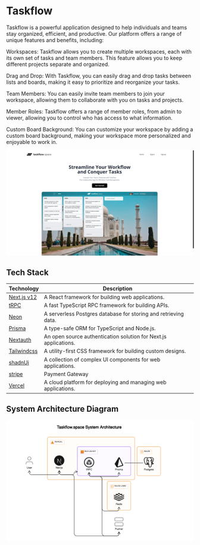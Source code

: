 # Taskflow

Taskflow is a powerful application designed to help individuals and teams stay organized, efficient, and productive. Our platform offers a range of unique features and benefits, including:

Workspaces: Taskflow allows you to create multiple workspaces, each with its own set of tasks and team members. This feature allows you to keep different projects separate and organized.

Drag and Drop: With Taskflow, you can easily drag and drop tasks between lists and boards, making it easy to prioritize and reorganize your tasks.

Team Members: You can easily invite team members to join your workspace, allowing them to collaborate with you on tasks and projects.

Member Roles: Taskflow offers a range of member roles, from admin to viewer, allowing you to control who has access to what information.

Custom Board Background: You can customize your workspace by adding a custom board background, making your workspace more personalized and enjoyable to work in.

![Taskflow.Space Software Poster](public/site_poster.png?raw=true "Taskflow.space")

## Tech Stack

| Technology                              | Description                                                      |
| --------------------------------------- | ---------------------------------------------------------------- |
| [Next.js v12](https://nextjs.org)       | A React framework for building web applications.                 |
| [tRPC](https://trpc.io/)                | A fast TypeScript RPC framework for building APIs.               |
| [Neon](https://neon.tech/)              | A serverless Postgres database for storing and retrieving data.  |
| [Prisma](https://www.prisma.io/)        | A type-safe ORM for TypeScript and Node.js.                      |
| [Nextauth](https://next-auth.js.org)    | An open source authentication solution for Next.js applications. |
| [Tailwindcss](https://tailwindcss.com/) | A utility-first CSS framework for building custom designs.       |
| [shadnUi](https://ui.shadcn.com/)       | A collection of complex UI components for web applications.      |
| [stripe](https://stripe.com)            | Payment Gateway                                                  |
| [Vercel](https://vercel.com)            | A cloud platform for deploying and managing web applications.    |

## System Architecture Diagram

![Taskflow.Space System Architecture](/arch-diagram.png?raw=true "Taskflow.space")
